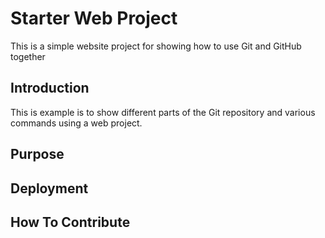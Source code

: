 # Starter Web Project

This is a simple website project for showing how to use Git and GitHub together

## Introduction

This is example is to show different parts of the Git repository and various commands using a web project.

## Purpose

## Deployment

## How To Contribute